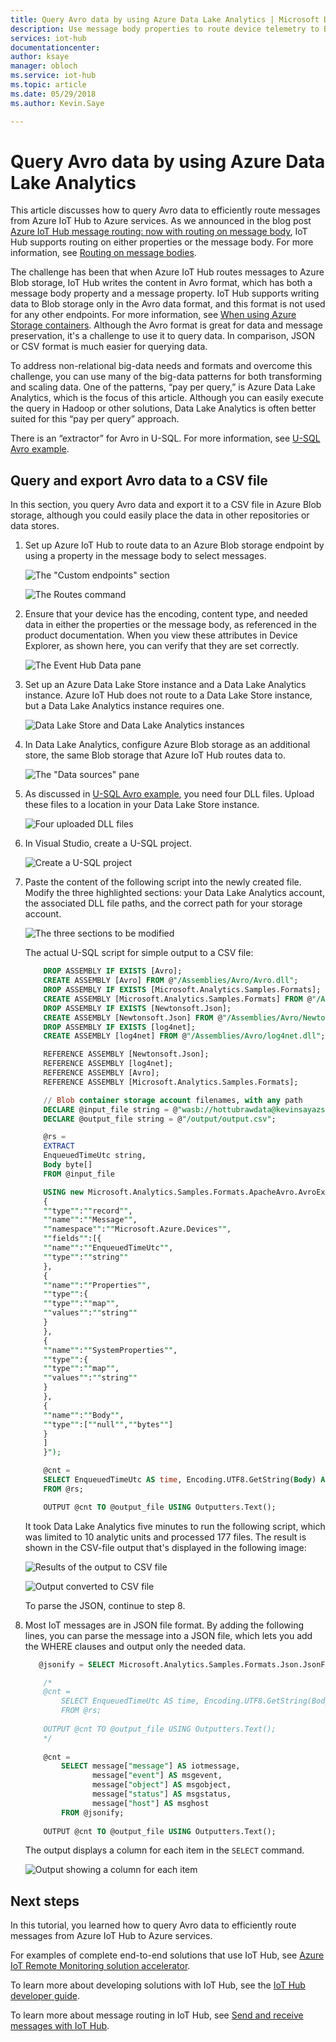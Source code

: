 ```yaml
---
title: Query Avro data by using Azure Data Lake Analytics | Microsoft Docs
description: Use message body properties to route device telemetry to Blob storage and query the Avro format data that's written to Blob storage.
services: iot-hub
documentationcenter: 
author: ksaye
manager: obloch
ms.service: iot-hub 
ms.topic: article
ms.date: 05/29/2018
ms.author: Kevin.Saye

---
```


# Query Avro data by using Azure Data Lake Analytics

This article discusses how to query Avro data to efficiently route messages from Azure IoT Hub to Azure services. As we announced in the blog post [Azure IoT Hub message routing: now with routing on message body], IoT Hub supports routing on either properties or the message body. For more information, see [Routing on message bodies][Routing on message bodies]. 

The challenge has been that when Azure IoT Hub routes messages to Azure Blob storage, IoT Hub writes the content in Avro format, which has both a message body property and a message property. IoT Hub supports writing data to Blob storage only in the Avro data format, and this format is not used for any other endpoints. For more information, see [When using Azure Storage containers][When using Azure storage containers]. Although the Avro format is great for data and message preservation, it's a challenge to use it to query data. In comparison, JSON or CSV format is much easier for querying data.

To address non-relational big-data needs and formats and overcome this challenge, you can use many of the big-data patterns for both transforming and scaling data. One of the patterns, “pay per query,” is Azure Data Lake Analytics, which is the focus of this article. Although you can easily execute the query in Hadoop or other solutions, Data Lake Analytics is often better suited for this “pay per query” approach. 

There is an “extractor” for Avro in U-SQL. For more information, see [U-SQL Avro example].

## Query and export Avro data to a CSV file
In this section, you query Avro data and export it to a CSV file in Azure Blob storage, although you could easily place the data in other repositories or data stores.

1. Set up Azure IoT Hub to route data to an Azure Blob storage endpoint by using a property in the message body to select messages.

    ![The "Custom endpoints" section][img-query-avro-data-1a]

    ![The Routes command][img-query-avro-data-1b]

2. Ensure that your device has the encoding, content type, and needed data in either the properties or the message body, as referenced in the product documentation. When you view these attributes in Device Explorer, as shown here, you can verify that they are set correctly.

    ![The Event Hub Data pane][img-query-avro-data-2]

3. Set up an Azure Data Lake Store instance and a Data Lake Analytics instance. Azure IoT Hub does not route to a Data Lake Store instance, but a Data Lake Analytics instance requires one.

    ![Data Lake Store and Data Lake Analytics instances][img-query-avro-data-3]

4. In Data Lake Analytics, configure Azure Blob storage as an additional store, the same Blob storage that Azure IoT Hub routes data to.

    ![The "Data sources" pane][img-query-avro-data-4]
 
5. As discussed in [U-SQL Avro example], you need four DLL files. Upload these files to a location in your Data Lake Store instance.

    ![Four uploaded DLL files][img-query-avro-data-5] 

6. In Visual Studio, create a U-SQL project.
 
    ![Create a U-SQL project][img-query-avro-data-6]

7. Paste the content of the following script into the newly created file. Modify the three highlighted sections: your Data Lake Analytics account, the associated DLL file paths, and the correct path for your storage account.
    
    ![The three sections to be modified][img-query-avro-data-7a]

    The actual U-SQL script for simple output to a CSV file:
    
    ```sql
        DROP ASSEMBLY IF EXISTS [Avro];
        CREATE ASSEMBLY [Avro] FROM @"/Assemblies/Avro/Avro.dll";
        DROP ASSEMBLY IF EXISTS [Microsoft.Analytics.Samples.Formats];
        CREATE ASSEMBLY [Microsoft.Analytics.Samples.Formats] FROM @"/Assemblies/Avro/Microsoft.Analytics.Samples.Formats.dll";
        DROP ASSEMBLY IF EXISTS [Newtonsoft.Json];
        CREATE ASSEMBLY [Newtonsoft.Json] FROM @"/Assemblies/Avro/Newtonsoft.Json.dll";
        DROP ASSEMBLY IF EXISTS [log4net];
        CREATE ASSEMBLY [log4net] FROM @"/Assemblies/Avro/log4net.dll";

        REFERENCE ASSEMBLY [Newtonsoft.Json];
        REFERENCE ASSEMBLY [log4net];
        REFERENCE ASSEMBLY [Avro];
        REFERENCE ASSEMBLY [Microsoft.Analytics.Samples.Formats];

        // Blob container storage account filenames, with any path
        DECLARE @input_file string = @"wasb://hottubrawdata@kevinsayazstorage/kevinsayIoT/{*}/{*}/{*}/{*}/{*}/{*}";
        DECLARE @output_file string = @"/output/output.csv";

        @rs =
        EXTRACT
        EnqueuedTimeUtc string,
        Body byte[]
        FROM @input_file

        USING new Microsoft.Analytics.Samples.Formats.ApacheAvro.AvroExtractor(@"
        {
        ""type"":""record"",
        ""name"":""Message"",
        ""namespace"":""Microsoft.Azure.Devices"",
        ""fields"":[{
        ""name"":""EnqueuedTimeUtc"",
        ""type"":""string""
        },
        {
        ""name"":""Properties"",
        ""type"":{
        ""type"":""map"",
        ""values"":""string""
        }
        },
        {
        ""name"":""SystemProperties"",
        ""type"":{
        ""type"":""map"",
        ""values"":""string""
        }
        },
        {
        ""name"":""Body"",
        ""type"":[""null"",""bytes""]
        }
        ]
        }");

        @cnt =
        SELECT EnqueuedTimeUtc AS time, Encoding.UTF8.GetString(Body) AS jsonmessage
        FROM @rs;

        OUTPUT @cnt TO @output_file USING Outputters.Text(); 
    ```    

    It took Data Lake Analytics five minutes to run the following script, which was limited to 10 analytic units and processed 177 files. The result is shown in the CSV-file output that's displayed in the following image:
    
    ![Results of the output to CSV file][img-query-avro-data-7b]

    ![Output converted to CSV file][img-query-avro-data-7c]

    To parse the JSON, continue to step 8.
    
8. Most IoT messages are in JSON file format. By adding the following lines, you can parse the message into a JSON file, which lets you add the WHERE clauses and output only the needed data.

    ```sql
       @jsonify = SELECT Microsoft.Analytics.Samples.Formats.Json.JsonFunctions.JsonTuple(Encoding.UTF8.GetString(Body)) AS message FROM @rs;
    
        /*
        @cnt =
            SELECT EnqueuedTimeUtc AS time, Encoding.UTF8.GetString(Body) AS jsonmessage
            FROM @rs;
        
        OUTPUT @cnt TO @output_file USING Outputters.Text();
        */
        
        @cnt =
        	SELECT message["message"] AS iotmessage,
        		   message["event"] AS msgevent,
        		   message["object"] AS msgobject,
        		   message["status"] AS msgstatus,
        		   message["host"] AS msghost
        	FROM @jsonify;
        	
        OUTPUT @cnt TO @output_file USING Outputters.Text();
    ```

    The output displays a column for each item in the `SELECT` command. 
    
    ![Output showing a column for each item][img-query-avro-data-8]

## Next steps
In this tutorial, you learned how to query Avro data to efficiently route messages from Azure IoT Hub to Azure services.

For examples of complete end-to-end solutions that use IoT Hub, see [Azure IoT Remote Monitoring solution accelerator][lnk-iot-sa-land].

To learn more about developing solutions with IoT Hub, see the [IoT Hub developer guide].

To learn more about message routing in IoT Hub, see [Send and receive messages with IoT Hub][lnk-devguide-messaging].

<!-- Images -->
[img-query-avro-data-1a]: ./media/iot-hub-query-avro-data/query-avro-data-1a.png
[img-query-avro-data-1b]: ./media/iot-hub-query-avro-data/query-avro-data-1b.png
[img-query-avro-data-2]: ./media/iot-hub-query-avro-data/query-avro-data-2.png
[img-query-avro-data-3]: ./media/iot-hub-query-avro-data/query-avro-data-3.png
[img-query-avro-data-4]: ./media/iot-hub-query-avro-data/query-avro-data-4.png
[img-query-avro-data-5]: ./media/iot-hub-query-avro-data/query-avro-data-5.png
[img-query-avro-data-6]: ./media/iot-hub-query-avro-data/query-avro-data-6.png
[img-query-avro-data-7a]: ./media/iot-hub-query-avro-data/query-avro-data-7a.png
[img-query-avro-data-7b]: ./media/iot-hub-query-avro-data/query-avro-data-7b.png
[img-query-avro-data-7c]: ./media/iot-hub-query-avro-data/query-avro-data-7c.png
[img-query-avro-data-8]: ./media/iot-hub-query-avro-data/query-avro-data-8.png

<!-- Links -->
[Azure IoT Hub message routing: now with routing on message body]: https://azure.microsoft.com/blog/iot-hub-message-routing-now-with-routing-on-message-body/

[Routing on message bodies]: iot-hub-devguide-query-language.md#routing-on-message-bodies
[When using Azure storage containers]:iot-hub-devguide-endpoints.md#when-using-azure-storage-containers

[U-SQL Avro example]:https://github.com/Azure/usql/tree/master/Examples/AvroExamples

[lnk-iot-sa-land]: ../iot-accelerators/index.md
[IoT Hub developer guide]: iot-hub-devguide.md
[lnk-devguide-messaging]: iot-hub-devguide-messaging.md
